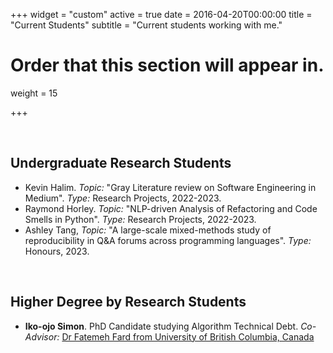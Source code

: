 +++
widget = "custom"
active = true
date = 2016-04-20T00:00:00
title = "Current Students"
subtitle = "Current students working with me."

# Order that this section will appear in.
weight = 15

+++






</br>


## Undergraduate Research Students

- Kevin Halim. _Topic:_ "Gray Literature review on Software Engineering in Medium". _Type:_ Research Projects, 2022-2023.
- Raymond Horley. _Topic:_ "NLP-driven Analysis of Refactoring and Code Smells in Python". _Type:_ Research Projects, 2022-2023.
- Ashley Tang, _Topic:_ "A large-scale mixed-methods study of reproducibility in Q&A forums across programming languages". _Type:_ Honours, 2023.




</br>

## Higher Degree by Research Students

- **Iko-ojo Simon**. PhD Candidate studying Algorithm Technical Debt. _Co-Advisor:_ [Dr Fatemeh Fard from University of British Columbia, Canada](https://cmps.ok.ubc.ca/about/contact/fatemeh-hendijani-fard/)


